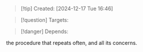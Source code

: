 
>[!tip] Created: [2024-12-17 Tue 16:46]

>[!question] Targets: 

>[!danger] Depends: 

the procedure that repeats often, and all its concerns.

